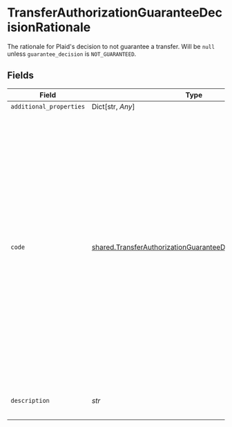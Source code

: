 # TransferAuthorizationGuaranteeDecisionRationale

The rationale for Plaid's decision to not guarantee a transfer. Will be `null` unless `guarantee_decision` is `NOT_GUARANTEED`.


## Fields

| Field                                                                                                                                                                                                                                                                                                                                                                                                                                                                                                                                                                                                                                             | Type                                                                                                                                                                                                                                                                                                                                                                                                                                                                                                                                                                                                                                              | Required                                                                                                                                                                                                                                                                                                                                                                                                                                                                                                                                                                                                                                          | Description                                                                                                                                                                                                                                                                                                                                                                                                                                                                                                                                                                                                                                       |
| ------------------------------------------------------------------------------------------------------------------------------------------------------------------------------------------------------------------------------------------------------------------------------------------------------------------------------------------------------------------------------------------------------------------------------------------------------------------------------------------------------------------------------------------------------------------------------------------------------------------------------------------------- | ------------------------------------------------------------------------------------------------------------------------------------------------------------------------------------------------------------------------------------------------------------------------------------------------------------------------------------------------------------------------------------------------------------------------------------------------------------------------------------------------------------------------------------------------------------------------------------------------------------------------------------------------- | ------------------------------------------------------------------------------------------------------------------------------------------------------------------------------------------------------------------------------------------------------------------------------------------------------------------------------------------------------------------------------------------------------------------------------------------------------------------------------------------------------------------------------------------------------------------------------------------------------------------------------------------------- | ------------------------------------------------------------------------------------------------------------------------------------------------------------------------------------------------------------------------------------------------------------------------------------------------------------------------------------------------------------------------------------------------------------------------------------------------------------------------------------------------------------------------------------------------------------------------------------------------------------------------------------------------- |
| `additional_properties`                                                                                                                                                                                                                                                                                                                                                                                                                                                                                                                                                                                                                           | Dict[str, *Any*]                                                                                                                                                                                                                                                                                                                                                                                                                                                                                                                                                                                                                                  | :heavy_minus_sign:                                                                                                                                                                                                                                                                                                                                                                                                                                                                                                                                                                                                                                | N/A                                                                                                                                                                                                                                                                                                                                                                                                                                                                                                                                                                                                                                               |
| `code`                                                                                                                                                                                                                                                                                                                                                                                                                                                                                                                                                                                                                                            | [shared.TransferAuthorizationGuaranteeDecisionRationaleCode](../../models/shared/transferauthorizationguaranteedecisionrationalecode.md)                                                                                                                                                                                                                                                                                                                                                                                                                                                                                                          | :heavy_check_mark:                                                                                                                                                                                                                                                                                                                                                                                                                                                                                                                                                                                                                                | A code representing the reason Plaid declined to guarantee this transfer:<br/><br/>`RETURN_BANK`: The risk of a bank-initiated return (for example, an R01/NSF) is too high to guarantee this transfer.<br/><br/>`RETURN_CUSTOMER`: The risk of a customer-initiated return (for example, a R10/Unauthorized) is too high to guarantee this transfer.<br/><br/>`GUARANTEE_LIMIT_REACHED`: This transfer is low-risk, but Guarantee has exhausted an internal limit on the number or rate of guarantees that applies to this transfer.<br/><br/>`RISK_ESTIMATE_UNAVAILABLE`: A risk estimate is unavailable for this Item.<br/><br/>`REQUIRED_PARAM_MISSING`: Required fields are missing. |
| `description`                                                                                                                                                                                                                                                                                                                                                                                                                                                                                                                                                                                                                                     | *str*                                                                                                                                                                                                                                                                                                                                                                                                                                                                                                                                                                                                                                             | :heavy_check_mark:                                                                                                                                                                                                                                                                                                                                                                                                                                                                                                                                                                                                                                | A human-readable description of why the transfer cannot be guaranteed.                                                                                                                                                                                                                                                                                                                                                                                                                                                                                                                                                                            |